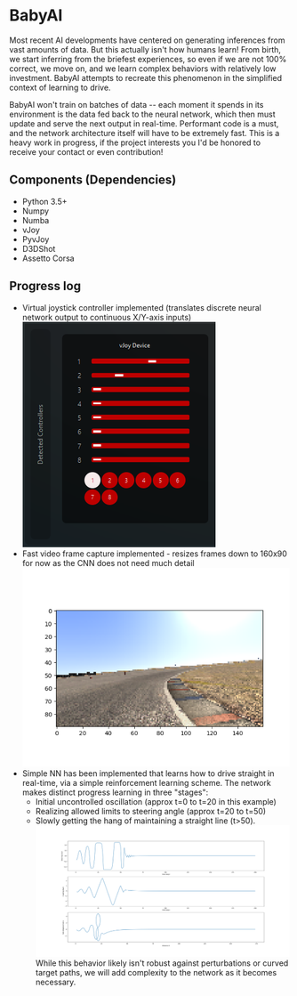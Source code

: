 # BabyAI

Most recent AI developments have centered on generating inferences from vast amounts of data. But this actually isn't how humans learn! From birth, we start inferring from the briefest experiences, so even if we are not 100% correct, we move on, and we learn complex behaviors with relatively low investment. BabyAI attempts to recreate this phenomenon in the simplified context of learning to drive.

BabyAI won't train on batches of data -- each moment it spends in its environment is the data fed back to the neural network, which then must update and serve the next output in real-time. Performant code is a must, and the network architecture itself will have to be extremely fast. This is a heavy work in progress, if the project interests you I'd be honored to receive your contact or even contribution!

[//]: # (Image References)
[image1]: vJoystick1.png "vJoy working"
[image2]: FrameCapture1.png "Frame capture"
[image3]: Figure_1.png "Training (test)"

## Components (Dependencies)

* Python 3.5+
* Numpy
* Numba
* vJoy
* PyvJoy
* D3DShot
* Assetto Corsa

## Progress log

* Virtual joystick controller implemented (translates discrete neural network output to continuous X/Y-axis inputs)
![alt text][image1]
* Fast video frame capture implemented - resizes frames down to 160x90 for now as the CNN does not need much detail
![alt text][image2]
* Simple NN has been implemented that learns how to drive straight in real-time, via a simple reinforcement learning
scheme. The network makes distinct progress learning in three "stages":
    * Initial uncontrolled oscillation (approx t=0 to t=20 in this example)
    * Realizing allowed limits to steering angle (approx t=20 to t=50)
    * Slowly getting the hang of maintaining a straight line (t>50).
![alt text][image3]
While this behavior likely isn't robust against perturbations or curved target paths, we will add complexity to the
network as it becomes necessary.